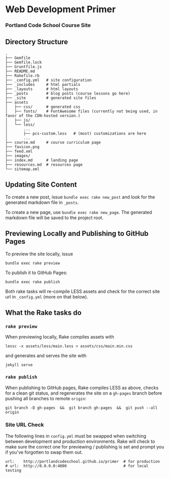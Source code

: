 Web Development Primer
=======================
### Portland Code School Course Site


Directory Structure
--------------------
```
.
├── Gemfile
├── Gemfile.lock
├── Gruntfile.js
├── README.md
├── Rakefile.rb
├── _config.yml   # site configuration
├── _includes     # html partials
├── _layouts      # html layouts
├── _posts        # blog posts (course lessons go here)
├── _site         # generated site files
├── assets
│   ├── css/      # generated css 
│   ├── fonts/    # FontAwesome files (currently not being used, in favor of the CDN-hosted version.)
│   ├── js/
│   └── less/
│       ...
│       ├── pcs-custom.less   # (most) customizations are here
│       ...
├── course.md     # course curriculum page
├── favicon.png   
├── feed.xml
├── images/
├── index.md      # landing page
├── resources.md  # resources page
└── sitemap.xml
```

Updating Site Content
---------------------

To create a new post, issue `bundle exec rake new_post` and look for the generated markdown file in `_posts`. 

To create a new page, use `bundle exec rake new_page`. The generated markdown file will be saved to the project root.


Previewing Locally and Publishing to GitHub Pages
--------------------------------------------------

To preview the site locally, issue 
```
bundle exec rake preview
```

To publish it to GitHub Pages:
```
bundle exec rake publish
```

Both rake tasks will re-compile LESS assets and check for the correct site url in `_config.yml` (more on that below).


What the Rake tasks do
-----------------------

### `rake preview`

When previewing locally, Rake compiles assets with
```
lessc -x assets/less/main.less > assets/css/main.min.css
```

and generates and serves the site with
```
jekyll serve
```

### `rake publish` 

When publishing to GitHub pages, Rake compiles LESS as above, checks for a clean git status, and regenerates the site on a `gh-pages` branch before pushing all branches to remote `origin`:
```
git branch -D gh-pages  &&  git branch gh-pages  &&  git push --all origin
```

### Site URL Check
The following lines in `config.yml` must be swapped when switching between development and production environments. Rake will check to make sure the correct one for previewing / publishing is set and prompt you if you've forgotten to swap them out.

```
url:    http://portlandcodeschool.github.io/primer  # for production
# url:  http://0.0.0.0:4000                         # for local testing
```

